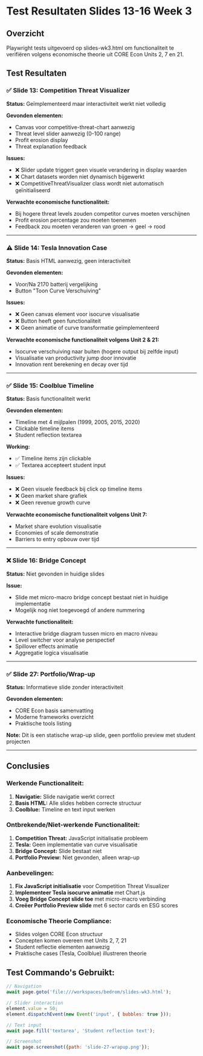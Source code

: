 # Test Resultaten Slides 13-16 Week 3

## Overzicht
Playwright tests uitgevoerd op slides-wk3.html om functionaliteit te verifiëren volgens economische theorie uit CORE Econ Units 2, 7 en 21.

## Test Resultaten

### ✅ Slide 13: Competition Threat Visualizer
**Status:** Geïmplementeerd maar interactiviteit werkt niet volledig

**Gevonden elementen:**
- Canvas voor competitive-threat-chart aanwezig
- Threat level slider aanwezig (0-100 range)
- Profit erosion display
- Threat explanation feedback

**Issues:**
- ❌ Slider update triggert geen visuele verandering in display waarden
- ❌ Chart datasets worden niet dynamisch bijgewerkt
- ❌ CompetitiveThreatVisualizer class wordt niet automatisch geïnitialiseerd

**Verwachte economische functionaliteit:**
- Bij hogere threat levels zouden competitor curves moeten verschijnen
- Profit erosion percentage zou moeten toenemen
- Feedback zou moeten veranderen van groen → geel → rood

---

### ⚠️ Slide 14: Tesla Innovation Case  
**Status:** Basis HTML aanwezig, geen interactiviteit

**Gevonden elementen:**
- Voor/Na 2170 batterij vergelijking
- Button "Toon Curve Verschuiving"

**Issues:**
- ❌ Geen canvas element voor isocurve visualisatie
- ❌ Button heeft geen functionaliteit
- ❌ Geen animatie of curve transformatie geïmplementeerd

**Verwachte economische functionaliteit volgens Unit 2 & 21:**
- Isocurve verschuiving naar buiten (hogere output bij zelfde input)
- Visualisatie van productivity jump door innovatie
- Innovation rent berekening en decay over tijd

---

### ✅ Slide 15: Coolblue Timeline
**Status:** Basis functionaliteit werkt

**Gevonden elementen:**
- Timeline met 4 mijlpalen (1999, 2005, 2015, 2020)
- Clickable timeline items
- Student reflection textarea

**Working:**
- ✅ Timeline items zijn clickable
- ✅ Textarea accepteert student input

**Issues:**
- ❌ Geen visuele feedback bij click op timeline items
- ❌ Geen market share grafiek
- ❌ Geen revenue growth curve

**Verwachte economische functionaliteit volgens Unit 7:**
- Market share evolution visualisatie
- Economies of scale demonstratie
- Barriers to entry opbouw over tijd

---

### ❌ Slide 16: Bridge Concept
**Status:** Niet gevonden in huidige slides

**Issue:**
- Slide met micro-macro bridge concept bestaat niet in huidige implementatie
- Mogelijk nog niet toegevoegd of andere nummering

**Verwachte functionaliteit:**
- Interactive bridge diagram tussen micro en macro niveau
- Level switcher voor analyse perspectief
- Spillover effects animatie
- Aggregatie logica visualisatie

---

### ✅ Slide 27: Portfolio/Wrap-up
**Status:** Informatieve slide zonder interactiviteit

**Gevonden elementen:**
- CORE Econ basis samenvatting
- Moderne frameworks overzicht
- Praktische tools listing

**Note:** Dit is een statische wrap-up slide, geen portfolio preview met student projecten

---

## Conclusies

### Werkende Functionaliteit:
1. **Navigatie:** Slide navigatie werkt correct
2. **Basis HTML:** Alle slides hebben correcte structuur
3. **Coolblue:** Timeline en text input werken

### Ontbrekende/Niet-werkende Functionaliteit:
1. **Competition Threat:** JavaScript initialisatie probleem
2. **Tesla:** Geen implementatie van curve visualisatie
3. **Bridge Concept:** Slide bestaat niet
4. **Portfolio Preview:** Niet gevonden, alleen wrap-up

### Aanbevelingen:
1. **Fix JavaScript initialisatie** voor Competition Threat Visualizer
2. **Implementeer Tesla isocurve animatie** met Chart.js
3. **Voeg Bridge Concept slide toe** met micro-macro verbinding
4. **Creëer Portfolio Preview slide** met 6 sector cards en ESG scores

### Economische Theorie Compliance:
- Slides volgen CORE Econ structuur
- Concepten komen overeen met Units 2, 7, 21
- Student reflectie elementen aanwezig
- Praktische cases (Tesla, Coolblue) illustreren theorie

## Test Commando's Gebruikt:
```javascript
// Navigation
await page.goto('file:///workspaces/bedrom/slides-wk3.html');

// Slider interaction
element.value = 50;
element.dispatchEvent(new Event('input', { bubbles: true }));

// Text input
await page.fill('textarea', 'Student reflection text');

// Screenshot
await page.screenshot({path: 'slide-27-wrapup.png'});
```